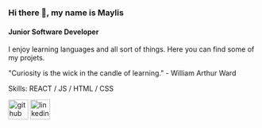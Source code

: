 ### Hi there 👋, my name is Maylis

#### Junior Software Developer
I enjoy learning languages and all sort of things.
Here you can find some of my projets.

"Curiosity is the wick in the candle of learning." - William Arthur Ward

Skills: REACT / JS / HTML / CSS



[<img src='https://cdn.jsdelivr.net/npm/simple-icons@3.0.1/icons/github.svg' alt='github' height='40'>](https://github.com/MaylisAmt)  [<img src='https://cdn.jsdelivr.net/npm/simple-icons@3.0.1/icons/linkedin.svg' alt='linkedin' height='40'>](https://www.linkedin.com/in/maylis-ametowoglo/)  


